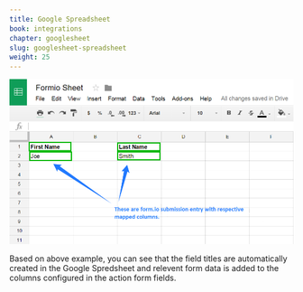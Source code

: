 ```yaml
---
title: Google Spreadsheet
book: integrations
chapter: googlesheet
slug: googlesheet-spreadsheet
weight: 25
---
```


![](/assets/img/googlesheet/googlesheet-spreadsheetdata.png)

Based on above example, you can see that the field titles are automatically created in the Google Spredsheet and relevent form data is added to the columns configured in the action form fields.
